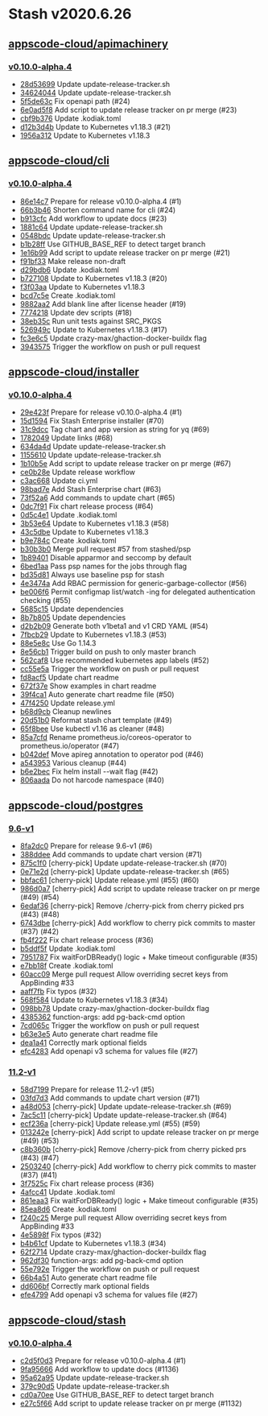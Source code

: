 # Stash v2020.6.26


## [appscode-cloud/apimachinery](https://github.com/appscode-cloud/apimachinery)

### [v0.10.0-alpha.4](https://github.com/appscode-cloud/apimachinery/releases/tag/v0.10.0-alpha.4)

- [28d53699](https://github.com/appscode-cloud/apimachinery/commit/28d53699) Update update-release-tracker.sh
- [34624044](https://github.com/appscode-cloud/apimachinery/commit/34624044) Update update-release-tracker.sh
- [5f5de63c](https://github.com/appscode-cloud/apimachinery/commit/5f5de63c) Fix openapi path (#24)
- [6e0ad5f8](https://github.com/appscode-cloud/apimachinery/commit/6e0ad5f8) Add script to update release tracker on pr merge (#23)
- [cbf9b376](https://github.com/appscode-cloud/apimachinery/commit/cbf9b376) Update .kodiak.toml
- [d12b3d4b](https://github.com/appscode-cloud/apimachinery/commit/d12b3d4b) Update to Kubernetes v1.18.3 (#21)
- [1956a312](https://github.com/appscode-cloud/apimachinery/commit/1956a312) Update to Kubernetes v1.18.3



## [appscode-cloud/cli](https://github.com/appscode-cloud/cli)

### [v0.10.0-alpha.4](https://github.com/appscode-cloud/cli/releases/tag/v0.10.0-alpha.4)

- [86e14c7](https://github.com/appscode-cloud/cli/commit/86e14c7) Prepare for release v0.10.0-alpha.4 (#1)
- [66b3b46](https://github.com/appscode-cloud/cli/commit/66b3b46) Shorten command name for cli (#24)
- [b913cfc](https://github.com/appscode-cloud/cli/commit/b913cfc) Add workflow to update docs (#23)
- [1881c64](https://github.com/appscode-cloud/cli/commit/1881c64) Update update-release-tracker.sh
- [0548bdc](https://github.com/appscode-cloud/cli/commit/0548bdc) Update update-release-tracker.sh
- [b1b28ff](https://github.com/appscode-cloud/cli/commit/b1b28ff) Use GITHUB_BASE_REF to detect target branch
- [1e16b99](https://github.com/appscode-cloud/cli/commit/1e16b99) Add script to update release tracker on pr merge (#21)
- [f91bf33](https://github.com/appscode-cloud/cli/commit/f91bf33) Make release non-draft
- [d29bdb6](https://github.com/appscode-cloud/cli/commit/d29bdb6) Update .kodiak.toml
- [b727108](https://github.com/appscode-cloud/cli/commit/b727108) Update to Kubernetes v1.18.3 (#20)
- [f3f03aa](https://github.com/appscode-cloud/cli/commit/f3f03aa) Update to Kubernetes v1.18.3
- [bcd7c5e](https://github.com/appscode-cloud/cli/commit/bcd7c5e) Create .kodiak.toml
- [9882aa2](https://github.com/appscode-cloud/cli/commit/9882aa2) Add blank line after license header (#19)
- [7774218](https://github.com/appscode-cloud/cli/commit/7774218) Update dev scripts (#18)
- [38eb35c](https://github.com/appscode-cloud/cli/commit/38eb35c) Run unit tests against SRC_PKGS
- [526949c](https://github.com/appscode-cloud/cli/commit/526949c) Update to Kubernetes v1.18.3 (#17)
- [fc3e6c5](https://github.com/appscode-cloud/cli/commit/fc3e6c5) Update crazy-max/ghaction-docker-buildx flag
- [3943575](https://github.com/appscode-cloud/cli/commit/3943575) Trigger the workflow on push or pull request



## [appscode-cloud/installer](https://github.com/appscode-cloud/installer)

### [v0.10.0-alpha.4](https://github.com/appscode-cloud/installer/releases/tag/v0.10.0-alpha.4)

- [29e423f](https://github.com/appscode-cloud/installer/commit/29e423f) Prepare for release v0.10.0-alpha.4 (#1)
- [15d1594](https://github.com/appscode-cloud/installer/commit/15d1594) Fix Stash Enterprise installer (#70)
- [31c9dcc](https://github.com/appscode-cloud/installer/commit/31c9dcc) Tag chart and app version as string for yq (#69)
- [1782049](https://github.com/appscode-cloud/installer/commit/1782049) Update links (#68)
- [634da4d](https://github.com/appscode-cloud/installer/commit/634da4d) Update update-release-tracker.sh
- [1155610](https://github.com/appscode-cloud/installer/commit/1155610) Update update-release-tracker.sh
- [1b10b5e](https://github.com/appscode-cloud/installer/commit/1b10b5e) Add script to update release tracker on pr merge (#67)
- [ce0b28e](https://github.com/appscode-cloud/installer/commit/ce0b28e) Update release workflow
- [c3ac668](https://github.com/appscode-cloud/installer/commit/c3ac668) Update ci.yml
- [98bad7e](https://github.com/appscode-cloud/installer/commit/98bad7e) Add Stash Enterprise chart (#63)
- [73f52a6](https://github.com/appscode-cloud/installer/commit/73f52a6) Add commands to update chart (#65)
- [0dc7f91](https://github.com/appscode-cloud/installer/commit/0dc7f91) Fix chart release process (#64)
- [0d5c4e1](https://github.com/appscode-cloud/installer/commit/0d5c4e1) Update .kodiak.toml
- [3b53e64](https://github.com/appscode-cloud/installer/commit/3b53e64) Update to Kubernetes v1.18.3 (#58)
- [43c5dbe](https://github.com/appscode-cloud/installer/commit/43c5dbe) Update to Kubernetes v1.18.3
- [b9e784c](https://github.com/appscode-cloud/installer/commit/b9e784c) Create .kodiak.toml
- [b30b3b0](https://github.com/appscode-cloud/installer/commit/b30b3b0) Merge pull request #57 from stashed/psp
- [1b89401](https://github.com/appscode-cloud/installer/commit/1b89401) Disable apparmor and seccomp by default
- [6bed1aa](https://github.com/appscode-cloud/installer/commit/6bed1aa) Pass psp names for the jobs through flag
- [bd35d81](https://github.com/appscode-cloud/installer/commit/bd35d81) Always use baseline psp for stash
- [4e3474a](https://github.com/appscode-cloud/installer/commit/4e3474a) Add RBAC permission for generic-garbage-collector (#56)
- [be006f6](https://github.com/appscode-cloud/installer/commit/be006f6) Permit configmap list/watch -ing for delegated authentication checking (#55)
- [5685c15](https://github.com/appscode-cloud/installer/commit/5685c15) Update dependencies
- [8b7b805](https://github.com/appscode-cloud/installer/commit/8b7b805) Update dependencies
- [d2b2b09](https://github.com/appscode-cloud/installer/commit/d2b2b09) Generate both v1beta1 and v1 CRD YAML (#54)
- [7fbcb29](https://github.com/appscode-cloud/installer/commit/7fbcb29) Update to Kubernetes v1.18.3 (#53)
- [88e5e8c](https://github.com/appscode-cloud/installer/commit/88e5e8c) Use Go 1.14.3
- [8e56cb1](https://github.com/appscode-cloud/installer/commit/8e56cb1) Trigger build on push to only master branch
- [562caf8](https://github.com/appscode-cloud/installer/commit/562caf8) Use recommended kubernetes app labels (#52)
- [cc55e5a](https://github.com/appscode-cloud/installer/commit/cc55e5a) Trigger the workflow on push or pull request
- [fd8acf5](https://github.com/appscode-cloud/installer/commit/fd8acf5) Update chart readme
- [672f37e](https://github.com/appscode-cloud/installer/commit/672f37e) Show examples in chart readme
- [39f4ca1](https://github.com/appscode-cloud/installer/commit/39f4ca1) Auto generate chart readme file (#50)
- [47f4250](https://github.com/appscode-cloud/installer/commit/47f4250) Update release.yml
- [b68d9cb](https://github.com/appscode-cloud/installer/commit/b68d9cb) Cleanup newlines
- [20d51b0](https://github.com/appscode-cloud/installer/commit/20d51b0) Reformat stash chart template (#49)
- [65f8bee](https://github.com/appscode-cloud/installer/commit/65f8bee) Use kubectl v1.16 as cleaner (#48)
- [85a7cfd](https://github.com/appscode-cloud/installer/commit/85a7cfd) Rename prometheus.io/coreos-operator to prometheus.io/operator (#47)
- [b042def](https://github.com/appscode-cloud/installer/commit/b042def) Move apireg annotation to operator pod (#46)
- [a543953](https://github.com/appscode-cloud/installer/commit/a543953) Various cleanup (#44)
- [b6e2bec](https://github.com/appscode-cloud/installer/commit/b6e2bec) Fix helm install --wait flag (#42)
- [806aada](https://github.com/appscode-cloud/installer/commit/806aada) Do not harcode namespace (#40)



## [appscode-cloud/postgres](https://github.com/appscode-cloud/postgres)

### [9.6-v1](https://github.com/appscode-cloud/postgres/releases/tag/9.6-v1)

- [8fa2dc0](https://github.com/appscode-cloud/postgres/commit/8fa2dc0) Prepare for release 9.6-v1 (#6)
- [388ddee](https://github.com/appscode-cloud/postgres/commit/388ddee) Add commands to update chart version (#71)
- [875c1f0](https://github.com/appscode-cloud/postgres/commit/875c1f0) [cherry-pick] Update update-release-tracker.sh (#70)
- [0e71e2d](https://github.com/appscode-cloud/postgres/commit/0e71e2d) [cherry-pick] Update update-release-tracker.sh (#65)
- [bbfac61](https://github.com/appscode-cloud/postgres/commit/bbfac61) [cherry-pick] Update release.yml (#55) (#60)
- [986d0a7](https://github.com/appscode-cloud/postgres/commit/986d0a7) [cherry-pick] Add script to update release tracker on pr merge (#49) (#54)
- [6edaf36](https://github.com/appscode-cloud/postgres/commit/6edaf36) [cherry-pick] Remove /cherry-pick from cherry picked prs (#43) (#48)
- [6743dbe](https://github.com/appscode-cloud/postgres/commit/6743dbe) [cherry-pick] Add workflow to cherry pick commits to master (#37) (#42)
- [fb4f222](https://github.com/appscode-cloud/postgres/commit/fb4f222) Fix chart release process (#36)
- [b5ddf5f](https://github.com/appscode-cloud/postgres/commit/b5ddf5f) Update .kodiak.toml
- [7951787](https://github.com/appscode-cloud/postgres/commit/7951787) Fix waitForDBReady() logic + Make timeout configurable (#35)
- [e7bb18f](https://github.com/appscode-cloud/postgres/commit/e7bb18f) Create .kodiak.toml
- [60acc09](https://github.com/appscode-cloud/postgres/commit/60acc09) Merge pull request Allow overriding secret keys from AppBinding #33
- [aaff7fb](https://github.com/appscode-cloud/postgres/commit/aaff7fb) Fix typos (#32)
- [568f584](https://github.com/appscode-cloud/postgres/commit/568f584) Update to Kubernetes v1.18.3 (#34)
- [098bb78](https://github.com/appscode-cloud/postgres/commit/098bb78) Update crazy-max/ghaction-docker-buildx flag
- [4385362](https://github.com/appscode-cloud/postgres/commit/4385362) function-args: add pg-back-cmd option
- [7cd065c](https://github.com/appscode-cloud/postgres/commit/7cd065c) Trigger the workflow on push or pull request
- [b63e3e5](https://github.com/appscode-cloud/postgres/commit/b63e3e5) Auto generate chart readme file
- [dea1a41](https://github.com/appscode-cloud/postgres/commit/dea1a41) Correctly mark optional fields
- [efc4283](https://github.com/appscode-cloud/postgres/commit/efc4283) Add openapi v3 schema for values file (#27)


### [11.2-v1](https://github.com/appscode-cloud/postgres/releases/tag/11.2-v1)

- [58d7199](https://github.com/appscode-cloud/postgres/commit/58d7199) Prepare for release 11.2-v1 (#5)
- [03fd7d3](https://github.com/appscode-cloud/postgres/commit/03fd7d3) Add commands to update chart version (#71)
- [a48d053](https://github.com/appscode-cloud/postgres/commit/a48d053) [cherry-pick] Update update-release-tracker.sh (#69)
- [7ac5c11](https://github.com/appscode-cloud/postgres/commit/7ac5c11) [cherry-pick] Update update-release-tracker.sh (#64)
- [ecf236a](https://github.com/appscode-cloud/postgres/commit/ecf236a) [cherry-pick] Update release.yml (#55) (#59)
- [013242e](https://github.com/appscode-cloud/postgres/commit/013242e) [cherry-pick] Add script to update release tracker on pr merge (#49) (#53)
- [c8b360b](https://github.com/appscode-cloud/postgres/commit/c8b360b) [cherry-pick] Remove /cherry-pick from cherry picked prs (#43) (#47)
- [2503240](https://github.com/appscode-cloud/postgres/commit/2503240) [cherry-pick] Add workflow to cherry pick commits to master (#37) (#41)
- [3f7525c](https://github.com/appscode-cloud/postgres/commit/3f7525c) Fix chart release process (#36)
- [4afcc41](https://github.com/appscode-cloud/postgres/commit/4afcc41) Update .kodiak.toml
- [861eaa3](https://github.com/appscode-cloud/postgres/commit/861eaa3) Fix waitForDBReady() logic + Make timeout configurable (#35)
- [85ea8d6](https://github.com/appscode-cloud/postgres/commit/85ea8d6) Create .kodiak.toml
- [f240c25](https://github.com/appscode-cloud/postgres/commit/f240c25) Merge pull request Allow overriding secret keys from AppBinding #33
- [4e5898f](https://github.com/appscode-cloud/postgres/commit/4e5898f) Fix typos (#32)
- [b4b61cf](https://github.com/appscode-cloud/postgres/commit/b4b61cf) Update to Kubernetes v1.18.3 (#34)
- [62f2714](https://github.com/appscode-cloud/postgres/commit/62f2714) Update crazy-max/ghaction-docker-buildx flag
- [962df30](https://github.com/appscode-cloud/postgres/commit/962df30) function-args: add pg-back-cmd option
- [55e792e](https://github.com/appscode-cloud/postgres/commit/55e792e) Trigger the workflow on push or pull request
- [66b4a51](https://github.com/appscode-cloud/postgres/commit/66b4a51) Auto generate chart readme file
- [dd606bf](https://github.com/appscode-cloud/postgres/commit/dd606bf) Correctly mark optional fields
- [efe4799](https://github.com/appscode-cloud/postgres/commit/efe4799) Add openapi v3 schema for values file (#27)



## [appscode-cloud/stash](https://github.com/appscode-cloud/stash)

### [v0.10.0-alpha.4](https://github.com/appscode-cloud/stash/releases/tag/v0.10.0-alpha.4)

- [c2d5f0d3](https://github.com/appscode-cloud/stash/commit/c2d5f0d3) Prepare for release v0.10.0-alpha.4 (#1)
- [9fa95666](https://github.com/appscode-cloud/stash/commit/9fa95666) Add workflow to update docs (#1136)
- [95a62a95](https://github.com/appscode-cloud/stash/commit/95a62a95) Update update-release-tracker.sh
- [379c90d5](https://github.com/appscode-cloud/stash/commit/379c90d5) Update update-release-tracker.sh
- [cd0a70ee](https://github.com/appscode-cloud/stash/commit/cd0a70ee) Use GITHUB_BASE_REF to detect target branch
- [e27c5f66](https://github.com/appscode-cloud/stash/commit/e27c5f66) Add script to update release tracker on pr merge (#1132)



